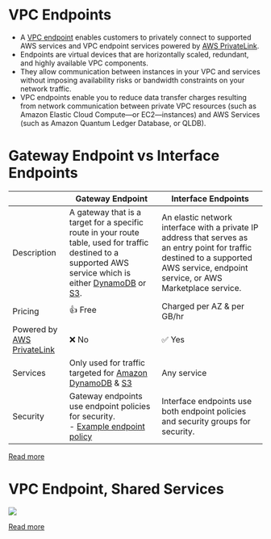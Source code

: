 # VPC Endpoints
- A [VPC endpoint](https://docs.aws.amazon.com/whitepapers/latest/aws-privatelink/what-are-vpc-endpoints.html) enables customers to privately connect to supported AWS services and VPC endpoint services powered by [AWS PrivateLink](../AWSPrivateLink.md).
- Endpoints are virtual devices that are horizontally scaled, redundant, and highly available VPC components. 
- They allow communication between instances in your VPC and services without imposing availability risks or bandwidth constraints on your network traffic.
- VPC endpoints enable you to reduce data transfer charges resulting from network communication between private VPC resources (such as Amazon Elastic Cloud Compute—or EC2—instances) and AWS Services (such as Amazon Quantum Ledger Database, or QLDB).

# Gateway Endpoint vs Interface Endpoints

|                                                    | Gateway Endpoint                                                                                                                                                                                                                                                                        | Interface Endpoints                                                                                                                                                                 |
|----------------------------------------------------|-----------------------------------------------------------------------------------------------------------------------------------------------------------------------------------------------------------------------------------------------------------------------------------------|-------------------------------------------------------------------------------------------------------------------------------------------------------------------------------------|
| Description                                        | A gateway that is a target for a specific route in your route table, used for traffic destined to a supported AWS service which is either [DynamoDB](../../../6_DatabaseServices/AmazonDynamoDB/Readme.md) or [S3](../../../7_StorageServices/3_ObjectStorageTypes/AmazonS3/Readme.md). | An elastic network interface with a private IP address that serves as an entry point for traffic destined to a supported AWS service, endpoint service, or AWS Marketplace service. |
| Pricing                                            | :+1: Free                                                                                                                                                                                                                                                                               | Charged per AZ & per GB/hr                                                                                                                                                          |
| Powered by [AWS PrivateLink](../AWSPrivateLink.md) | :x: No                                                                                                                                                                                                                                                                                  | :white_check_mark: Yes                                                                                                                                                                     |
| Services                                           | Only used for traffic targeted for [Amazon DynamoDB](../../../6_DatabaseServices/AmazonDynamoDB/Readme.md) & [S3](../../../7_StorageServices/3_ObjectStorageTypes/AmazonS3/Readme.md)                                                                                                   | Any service                                                                                                                                                                         |
| Security                                           | Gateway endpoints use endpoint policies for security.<br/> - [Example endpoint policy](../../../2_SecurityAndIdentityServices/1_IdentityServices/AWSIAM/samplePolicies/IdentityPolicies/vpcEndpointPolicy.json)                                                                         | Interface endpoints use both endpoint policies and security groups for security.                                                                                                    |


[Read more](https://aws.amazon.com/blogs/architecture/choosing-your-vpc-endpoint-strategy-for-amazon-s3/)

# VPC Endpoint, Shared Services

![](https://d2908q01vomqb2.cloudfront.net/fc074d501302eb2b93e2554793fcaf50b3bf7291/2020/08/05/VPC-endpoints-3-1024x401.png)

[Read more](https://aws.amazon.com/blogs/architecture/reduce-cost-and-increase-security-with-amazon-vpc-endpoints/)